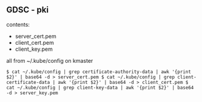 ## GDSC - pki

contents:  
- server_cert.pem  
- client_cert.pem  
- client_key.pem  

all from ~/.kube/config on kmaster

`
$ cat ~/.kube/config | grep certificate-authority-data | awk '{print $2}' | base64 -d > server_cert.pem
$ cat ~/.kube/config | grep client-certificate-data | awk '{print $2}' | base64 -d > client_cert.pem
$ cat ~/.kube/config | grep client-key-data | awk '{print $2}' | base64 -d > server_key.pem
`
